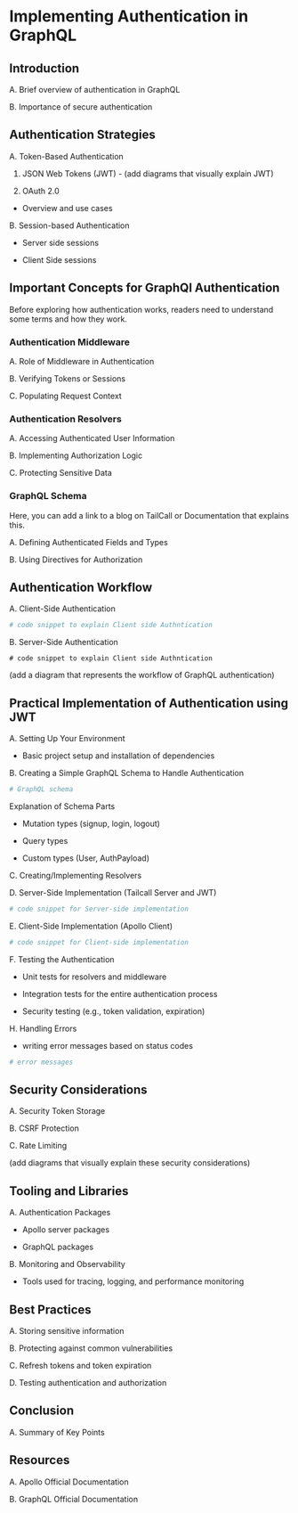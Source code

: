 # Implementing Authentication in GraphQL

## Introduction

A. Brief overview of authentication in GraphQL

B. Importance of secure authentication

## Authentication Strategies

A. Token-Based Authentication

1. JSON Web Tokens (JWT) - (add diagrams that visually explain JWT)

2. OAuth 2.0

- Overview and use cases

B. Session-based Authentication

- Server side sessions

- Client Side sessions

## Important Concepts for GraphQl Authentication

Before exploring how authentication works, readers need to understand some terms and how they work.

### Authentication Middleware

A. Role of Middleware in Authentication

B. Verifying Tokens or Sessions

C. Populating Request Context

### Authentication Resolvers

A. Accessing Authenticated User Information

B. Implementing Authorization Logic

C. Protecting Sensitive Data

### GraphQL Schema

Here, you can add a link to a blog on TailCall or Documentation that explains this.

A. Defining Authenticated Fields and Types

B. Using Directives for Authorization

## Authentication Workflow

A. Client-Side Authentication

```graphql
# code snippet to explain Client side Authntication
```

B. Server-Side Authentication

```grapql
# code snippet to explain Client side Authntication
```

(add a diagram that represents the workflow of GraphQL authentication)

## Practical Implementation of Authentication using JWT

A. Setting Up Your Environment

- Basic project setup and installation of dependencies

B. Creating a Simple GraphQL Schema to Handle Authentication

```graphql
# GraphQL schema
```

Explanation of Schema Parts

- Mutation types (signup, login, logout)

- Query types

- Custom types (User, AuthPayload)

C. Creating/Implementing Resolvers

D. Server-Side Implementation (Tailcall Server and JWT)

```graphql
# code snippet for Server-side implementation
```

E. Client-Side Implementation (Apollo Client)

```graphql
# code snippet for Client-side implementation
```

F. Testing the Authentication

- Unit tests for resolvers and middleware

- Integration tests for the entire authentication process

- Security testing (e.g., token validation, expiration)

H. Handling Errors

- writing error messages based on status codes

```graphql
# error messages
```

## Security Considerations

A. Security Token Storage

B. CSRF Protection

C. Rate Limiting

(add diagrams that visually explain these security considerations)

## Tooling and Libraries

A. Authentication Packages

- Apollo server packages

- GraphQL packages

B. Monitoring and Observability

- Tools used for tracing, logging, and performance monitoring

## Best Practices

A. Storing sensitive information

B. Protecting against common vulnerabilities

C. Refresh tokens and token expiration

D. Testing authentication and authorization

## Conclusion

A. Summary of Key Points

## Resources

A. Apollo Official Documentation

B. GraphQL Official Documentation
